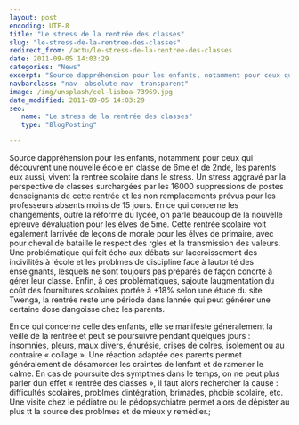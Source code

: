 ```yaml
---
layout: post
encoding: UTF-8
title: "Le stress de la rentrée des classes"
slug: "le-stress-de-la-rentree-des-classes"
redirect_from: /actu/le-stress-de-la-rentree-des-classes
date: 2011-09-05 14:03:29
categories: "News"
excerpt: "Source dappréhension pour les enfants, notamment pour ceux qui découvrent une nouvelle école en classe de 6me et de 2nde, les parents eux aussi, vivent la rentrée scolaire dans le stress."
navbarclass: "nav--absolute nav--transparent"
image: /img/unsplash/cel-lisboa-73969.jpg
date_modified: 2011-09-05 14:03:29
seo:
   name: "Le stress de la rentrée des classes"
   type: "BlogPosting"

---
```

Source dappréhension pour les enfants, notamment pour ceux qui découvrent une nouvelle école en classe de 6me et de 2nde, les parents eux aussi, vivent la rentrée scolaire dans le stress.
Un stress aggravé par la perspective de classes surchargées par les 16000 suppressions de postes denseignants de cette rentrée et les non remplacements prévus pour les professeurs absents moins de 15 jours. En ce qui concerne les changements, outre la réforme du lycée, on parle beaucoup de la nouvelle épreuve dévaluation pour les élves de 5me. Cette rentrée scolaire voit également larrivée de leçons de morale pour les élves de primaire, avec pour cheval de bataille le respect des rgles et la transmission des valeurs. Une problématique qui fait écho aux débats sur laccroissement des incivilités à lécole et les problmes de discipline face à lautorité des enseignants, lesquels ne sont toujours pas préparés de façon concrte à gérer leur classe. Enfin, à ces problématiques, sajoute laugmentation du coût des fournitures scolaires portée à +18% selon une étude du site Twenga, la rentrée reste une période dans lannée qui peut générer une certaine dose dangoisse chez les parents.  
  
En ce qui concerne celle des enfants, elle se manifeste généralement la veille de la rentrée et peut se poursuivre pendant quelques jours : insomnies, pleurs, maux divers, énurésie, crises de colres, isolement ou au contraire « collage ». Une réaction adaptée des parents permet généralement de désamorcer les craintes de lenfant et de ramener le calme. En cas de poursuite des symptmes dans le temps, on ne peut plus parler dun effet « rentrée des classes », il faut alors rechercher la cause : difficultés scolaires, problmes dintégration, brimades, phobie scolaire, etc. Une visite chez le pédiatre ou le pédopsychiatre permet alors de dépister au plus tt la source des problmes et de mieux y remédier.;
